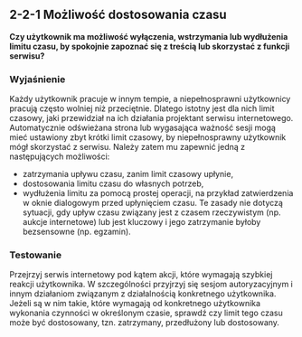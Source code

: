 ## 2-2-1 Możliwość dostosowania czasu
**Czy użytkownik ma możliwość wyłączenia, wstrzymania lub wydłużenia limitu czasu, by spokojnie zapoznać się z treścią lub skorzystać z funkcji serwisu?**

### Wyjaśnienie
Każdy użytkownik pracuje w innym tempie, a niepełnosprawni użytkownicy pracują często wolniej niż przeciętnie. Dlatego istotny jest dla nich limit czasowy, jaki przewidział na ich działania projektant serwisu internetowego. Automatycznie odświeżana strona lub wygasająca ważność sesji mogą mieć ustawiony zbyt krótki limit czasowy, by niepełnosprawny użytkownik mógł skorzystać z serwisu. Należy zatem mu zapewnić jedną z następujących możliwości:
-	zatrzymania upływu czasu, zanim limit czasowy upłynie,
-	dostosowania limitu czasu do własnych potrzeb,
-	wydłużenia limitu za pomocą prostej operacji, na przykład zatwierdzenia w oknie dialogowym przed upłynięciem czasu.
Te zasady nie dotyczą sytuacji, gdy upływ czasu związany jest z czasem rzeczywistym (np. aukcje internetowe) lub jest kluczowy i jego zatrzymanie byłoby bezsensowne (np. egzamin).

### Testowanie
Przejrzyj serwis internetowy pod kątem akcji, które wymagają szybkiej reakcji użytkownika. W szczególności przyjrzyj się sesjom autoryzacyjnym i innym działaniom związanym z działalnością konkretnego użytkownika. Jeżeli są w nim takie, które wymagają od konkretnego użytkownika wykonania czynności w określonym czasie, sprawdź czy limit tego czasu może być dostosowany, tzn. zatrzymany, przedłużony lub dostosowany.

